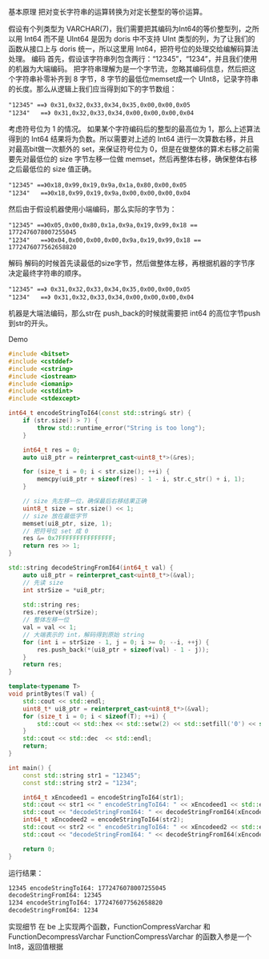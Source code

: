 基本原理
把对变长字符串的运算转换为对定长整型的等价运算。

假设有个列类型为 VARCHAR(7)，我们需要把其编码为Int64的等价整型列，之所以用 Int64 而不是 UInt64 是因为 doris 中不支持 UInt 类型的列，为了让我们的函数从接口上与 doris 统一，所以这里用 Int64，把符号位的处理交给编解码算法处理。
编码
首先，假设该字符串列包含两行：“12345”，“1234”，并且我们使用的机器为大端编码。
把字符串理解为是一个字节流，忽略其编码信息，然后把这个字符串补零补齐到 8 字节，8 字节的最低位memset成一个 UInt8，记录字符串的长度。那么从逻辑上我们应当得到如下的字节数组：
```
"12345" ==》 0x31,0x32,0x33,0x34,0x35,0x00,0x00,0x05
"1234"   ==》 0x31,0x32,0x33,0x34,0x00,0x00,0x00,0x04
```

考虑符号位为 1 的情况。
如果某个字符编码后的整型的最高位为 1，那么上述算法得到的 Int64 结果将为负数。所以需要对上述的 Int64 进行一次算数右移，并且对最高bit做一次额外的 set，来保证符号位为 0，但是在做整体的算术右移之前需要先对最低位的 size 字节左移一位做 memset，然后再整体右移，确保整体右移之后最低位的 size 值正确。
```
"12345" ==》0x18,0x99,0x19,0x9a,0x1a,0x80,0x00,0x05
"1234"   ==》0x18,0x99,0x19,0x9a,0x00,0x00,0x00,0x04
```

然后由于假设机器使用小端编码，那么实际的字节为：
```
"12345" ==》0x05,0x00,0x80,0x1a,0x9a,0x19,0x99,0x18 == 1772476078007255045
"1234"   ==》0x04,0x00,0x00,0x00,0x9a,0x19,0x99,0x18 == 1772476077562658820
```
解码
解码的时候首先读最低的size字节，然后做整体左移，再根据机器的字节序决定最终字符串的顺序。
```
"12345" ==》 0x31,0x32,0x33,0x34,0x35,0x00,0x00,0x05
"1234"   ==》 0x31,0x32,0x33,0x34,0x00,0x00,0x00,0x04
```
机器是大端法编码，那么str在 push_back的时候就需要把 int64 的高位字节push到str的开头。

Demo
```cpp
#include <bitset>
#include <cstddef>
#include <cstring>
#include <iostream>
#include <iomanip>
#include <cstdint>
#include <stdexcept>

int64_t encodeStringToI64(const std::string& str) {
    if (str.size() > 7) {
        throw std::runtime_error("String is too long");
    }

    int64_t res = 0;
    auto ui8_ptr = reinterpret_cast<uint8_t*>(&res);

    for (size_t i = 0; i < str.size(); ++i) {
        memcpy(ui8_ptr + sizeof(res) - 1 - i, str.c_str() + i, 1);
    }

    // size 先左移一位，确保最后右移结果正确
    uint8_t size = str.size() << 1;
    // size 放在最低字节
    memset(ui8_ptr, size, 1);
    // 把符号位 set 成 0
    res &= 0x7FFFFFFFFFFFFFFF;
    return res >> 1;
}

std::string decodeStringFromI64(int64_t val) {
    auto ui8_ptr = reinterpret_cast<uint8_t*>(&val);
    // 先读 size
    int strSize = *ui8_ptr;
    
    std::string res;
    res.reserve(strSize);
    // 整体左移一位
    val = val << 1;
    // 大端表示的 int，解码得到原始 string
    for (int i = strSize - 1, j = 0; i >= 0; --i, ++j) {
        res.push_back(*(ui8_ptr + sizeof(val) - 1 - j));
    }
    return res;
}

template<typename T>
void printBytes(T val) {
    std::cout << std::endl;
    uint8_t* ui8_ptr = reinterpret_cast<uint8_t*>(&val);
    for (size_t i = 0; i < sizeof(T); ++i) {
        std::cout << std::hex << std::setw(2) << std::setfill('0') << static_cast<int>(*(ui8_ptr + i)) << '\t';
    }
    std::cout << std::dec  << std::endl;
    return;
}

int main() {
    const std::string str1 = "12345";
    const std::string str2 = "1234";

    int64_t xEncodeed1 = encodeStringToI64(str1);
    std::cout << str1 << " encodeStringToI64: " << xEncodeed1 << std::endl;
    std::cout << "decodeStringFromI64: " << decodeStringFromI64(xEncodeed1) << std::endl;
    int64_t xEncodeed2 = encodeStringToI64(str2);
    std::cout << str2 << " encodeStringToI64: " << xEncodeed2 << std::endl;
    std::cout << "decodeStringFromI64: " << decodeStringFromI64(xEncodeed2) << std::endl;

    return 0;
}
```

运行结果：
```bash
12345 encodeStringToI64: 1772476078007255045
decodeStringFromI64: 12345
1234 encodeStringToI64: 1772476077562658820
decodeStringFromI64: 1234
```
实现细节
在 be 上实现两个函数，FunctionCompressVarchar 和 FunctionDecompressVarchar
FunctionCompressVarchar 的函数入参是一个 Int8，返回值根据
